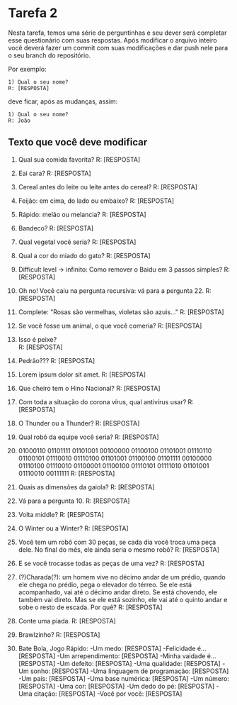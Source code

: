 # Tarefa 2

Nesta tarefa, temos uma série de perguntinhas e seu dever será completar esse questionário com suas respostas. Após modificar o arquivo inteiro você deverá fazer um commit com suas modificações e dar push nele para o seu branch do repositório.

Por exemplo:

```
1) Qual o seu nome? 
R: [RESPOSTA]
```
deve ficar, após as mudanças, assim:

```
1) Qual o seu nome? 
R: João
```



## Texto que você deve modificar

1) Qual sua comida favorita?
R: [RESPOSTA] 

2) Eai cara?
R: [RESPOSTA]

3) Cereal antes do leite ou leite antes do cereal?
R: [RESPOSTA]

4) Feijão: em cima, do lado ou embaixo?
R: [RESPOSTA]

5) Rápido: melão ou melancia?
R: [RESPOSTA]

6) Bandeco?
R: [RESPOSTA]

7) Qual vegetal você seria?
R: [RESPOSTA]

8) Qual a cor do miado do gato?
R: [RESPOSTA]

9) Difficult level -> infinito: Como remover o Baidu em 3 passos simples?
R: [RESPOSTA]

10) Oh no! Você caiu na pergunta recursiva: vá para a pergunta 22.
R: [RESPOSTA]

11) Complete: "Rosas são vermelhas, violetas são azuis..." 
R: [RESPOSTA]

12) Se vocẽ fosse um animal, o que você comeria?
R: [RESPOSTA]

13) Isso é peixe?  
R: [RESPOSTA]

14) Pedrão???
R: [RESPOSTA]

15) Lorem ipsum dolor sit amet. 
R: [RESPOSTA]

16) Que cheiro tem o Hino Nacional?
R: [RESPOSTA]

17) Com toda a situação do corona vírus, qual antivírus usar?
R: [RESPOSTA]

18) O Thunder ou a Thunder? 
R: [RESPOSTA]

19) Qual robô da equipe você seria?
R: [RESPOSTA]

20) 01000110 01101111 01101001 00100000 01100100 01101001 01110110 01100101 01110010 01110100 01101001 01100100 01101111 00100000 01110100 01110010 01100001 01100100 01110101 01111010 01101001 01110010 00111111
R: [RESPOSTA]

21) Quais as dimensões da gaiola?
R: [RESPOSTA]

22) Vá para a pergunta 10.
R: [RESPOSTA]

23) Volta middle?
R: [RESPOSTA]

24) O Winter ou a Winter?
R: [RESPOSTA]

25) Você tem um robô com 30 peças, se cada dia você troca uma peça dele. No final do mês, ele ainda seria o mesmo robô?
R: [RESPOSTA]

26) E se você trocasse todas as peças de uma vez?
R: [RESPOSTA]

27) (?)Charada(?): um homem vive no décimo andar de um prédio, quando ele chega no prédio, pega o elevador do térreo. Se ele está acompanhado, vai até o décimo andar direto. Se está chovendo, ele também vai direto. Mas se ele está sozinho, ele vai até o quinto andar e sobe o resto de escada. Por quê?
R: [RESPOSTA]

28) Conte uma piada.
R: [RESPOSTA]

29) Brawlzinho?
R: [RESPOSTA]

30) Bate Bola, Jogo Rápido:
        -Um medo: [RESPOSTA]
        -Felicidade é... [RESPOSTA]
        -Um arrependimento: [RESPOSTA] 
        -Minha vaidade é... [RESPOSTA]
        -Um defeito: [RESPOSTA]
        -Uma qualidade: [RESPOSTA]
        -Um sonho: [RESPOSTA]
        -Uma linguagem de programação: [RESPOSTA]
        -Um país: [RESPOSTA]
        -Uma base numérica: [RESPOSTA]
        -Um número: [RESPOSTA]
        -Uma cor: [RESPOSTA]
        -Um dedo do pé: [RESPOSTA]
        -Uma citação: [RESPOSTA]
        -Você por você: [RESPOSTA]
